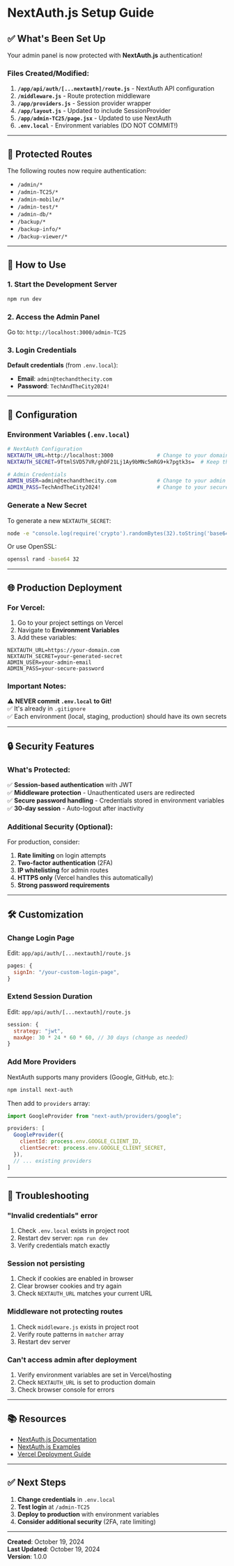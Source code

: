 # NextAuth.js Setup Guide

## ✅ What's Been Set Up

Your admin panel is now protected with **NextAuth.js** authentication!

### Files Created/Modified:

1. **`/app/api/auth/[...nextauth]/route.js`** - NextAuth API configuration
2. **`/middleware.js`** - Route protection middleware
3. **`/app/providers.js`** - Session provider wrapper
4. **`/app/layout.js`** - Updated to include SessionProvider
5. **`/app/admin-TC25/page.jsx`** - Updated to use NextAuth
6. **`.env.local`** - Environment variables (DO NOT COMMIT!)

---

## 🔐 Protected Routes

The following routes now require authentication:

- `/admin/*`
- `/admin-TC25/*`
- `/admin-mobile/*`
- `/admin-test/*`
- `/admin-db/*`
- `/backup/*`
- `/backup-info/*`
- `/backup-viewer/*`

---

## 🚀 How to Use

### 1. Start the Development Server

```bash
npm run dev
```

### 2. Access the Admin Panel

Go to: `http://localhost:3000/admin-TC25`

### 3. Login Credentials

**Default credentials** (from `.env.local`):
- **Email**: `admin@techandthecity.com`
- **Password**: `TechAndTheCity2024!`

---

## 🔧 Configuration

### Environment Variables (`.env.local`)

```bash
# NextAuth Configuration
NEXTAUTH_URL=http://localhost:3000              # Change to your domain in production
NEXTAUTH_SECRET=9TtmlSVD57VR/ghDF21Lj1Ay9bMNc5mRG9+k7pgtk3s=  # Keep this secret!

# Admin Credentials
ADMIN_USER=admin@techandthecity.com             # Change to your admin email
ADMIN_PASS=TechAndTheCity2024!                  # Change to your secure password
```

### Generate a New Secret

To generate a new `NEXTAUTH_SECRET`:

```bash
node -e "console.log(require('crypto').randomBytes(32).toString('base64'))"
```

Or use OpenSSL:

```bash
openssl rand -base64 32
```

---

## 🌐 Production Deployment

### For Vercel:

1. Go to your project settings on Vercel
2. Navigate to **Environment Variables**
3. Add these variables:

```
NEXTAUTH_URL=https://your-domain.com
NEXTAUTH_SECRET=your-generated-secret
ADMIN_USER=your-admin-email
ADMIN_PASS=your-secure-password
```

### Important Notes:

⚠️ **NEVER commit `.env.local` to Git!**  
✅ It's already in `.gitignore`  
✅ Each environment (local, staging, production) should have its own secrets

---

## 🔒 Security Features

### What's Protected:

✅ **Session-based authentication** with JWT  
✅ **Middleware protection** - Unauthenticated users are redirected  
✅ **Secure password handling** - Credentials stored in environment variables  
✅ **30-day session** - Auto-logout after inactivity  

### Additional Security (Optional):

For production, consider:

1. **Rate limiting** on login attempts
2. **Two-factor authentication** (2FA)
3. **IP whitelisting** for admin routes
4. **HTTPS only** (Vercel handles this automatically)
5. **Strong password requirements**

---

## 🛠️ Customization

### Change Login Page

Edit: `app/api/auth/[...nextauth]/route.js`

```javascript
pages: {
  signIn: "/your-custom-login-page",
}
```

### Extend Session Duration

Edit: `app/api/auth/[...nextauth]/route.js`

```javascript
session: {
  strategy: "jwt",
  maxAge: 30 * 24 * 60 * 60, // 30 days (change as needed)
}
```

### Add More Providers

NextAuth supports many providers (Google, GitHub, etc.):

```bash
npm install next-auth
```

Then add to `providers` array:

```javascript
import GoogleProvider from "next-auth/providers/google";

providers: [
  GoogleProvider({
    clientId: process.env.GOOGLE_CLIENT_ID,
    clientSecret: process.env.GOOGLE_CLIENT_SECRET,
  }),
  // ... existing providers
]
```

---

## 🐛 Troubleshooting

### "Invalid credentials" error

1. Check `.env.local` exists in project root
2. Restart dev server: `npm run dev`
3. Verify credentials match exactly

### Session not persisting

1. Check if cookies are enabled in browser
2. Clear browser cookies and try again
3. Check `NEXTAUTH_URL` matches your current URL

### Middleware not protecting routes

1. Check `middleware.js` exists in project root
2. Verify route patterns in `matcher` array
3. Restart dev server

### Can't access admin after deployment

1. Verify environment variables are set in Vercel/hosting
2. Check `NEXTAUTH_URL` is set to production domain
3. Check browser console for errors

---

## 📚 Resources

- [NextAuth.js Documentation](https://next-auth.js.org/)
- [NextAuth.js Examples](https://github.com/nextauthjs/next-auth-example)
- [Vercel Deployment Guide](https://vercel.com/docs/concepts/projects/environment-variables)

---

## ✅ Next Steps

1. **Change credentials** in `.env.local`
2. **Test login** at `/admin-TC25`
3. **Deploy to production** with environment variables
4. **Consider additional security** (2FA, rate limiting)

---

**Created**: October 19, 2024  
**Last Updated**: October 19, 2024  
**Version**: 1.0.0

